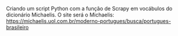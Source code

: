 Criando um script Python com a função de Scrapy em vocábulos do dicionário Michaelis.
O site será o Michaelis: https://michaelis.uol.com.br/moderno-portugues/busca/portugues-brasileiro